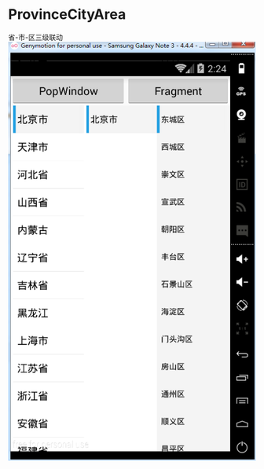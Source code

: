 # ProvinceCityArea
省-市-区三级联动
![image](https://github.com/jixinxing/ProvinceCityArea/blob/master/1.png)